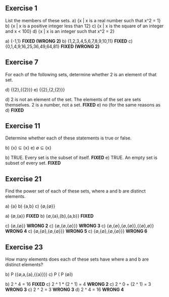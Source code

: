 ## Exercise 1

List the members of these sets.
   a) {x | x is a real number such that x^2 = 1}
   b) {x | x is a positive integer less than 12}
   c) {x | x is the square of an integer and x < 100}
   d) {x | x is an integer such that x^2 = 2}

a) {-1,1} **FIXED (WRONG 2)**
b) {1,2,3,4,5,6,7,8,9,10,11} **FIXED**
c) {0,1,4,9,16,25,36,49,64,81} **FIXED (WRONG 2)**

## Exercise 7

For each of the following sets, determine whether 2 is an
element of that set.

d) {{2},{{2}}}
e) {{2},{2,{2}}} 

d) 2 is not an element of the set. The elements of the set are sets themselves. 2 is a number, not a set. **FIXED**
e) no (for the same reasons as d) **FIXED**

## Exercise 11 

Determine whether each of these statements is true or
false.

b) {x} ⊆ {x} 
e) ∅ ⊆ {x} 

b) TRUE. Every set is the subset of itself. **FIXED**
e) TRUE. An empty set is subset of every set. **FIXED**

## Exercise 21

Find the power set of each of these sets, where a and b are distinct elements.

a) {a} 
b) {a,b} 
c) {∅,{∅}}

a) {∅,{a}} **FIXED**
b) {∅,{a},{b},{a,b}} **FIXED** 

c) {∅,{∅}} **WRONG 2**
c) {∅,{∅,{∅}}} **WRONG 3**
c) {∅,{∅},{∅,{∅}},{{∅},∅}} **WRONG 4**
c) {∅,{∅},{∅,{∅}}} **WRONG 5**
c) {∅,{∅},{∅,{∅}}} **WRONG 6**

## Exercise 23

How many elements does each of these sets have where a and b are distinct elements?

b) P ({∅,a,{a},{{a}}})
c) P ( P (∅))

b) 2 ^ 4 = 16 **FIXED**
c) 2 ^ 1 * (2 ^ 1) = 4 **WRONG 2**
c) 2 ^ 0 + (2 ^ 1) = 3 **WRONG 3**
c) 2 ^ 2 = 3 **WRONG 3**
d) 2 ^ 4 = 16 **WRONG 4**
